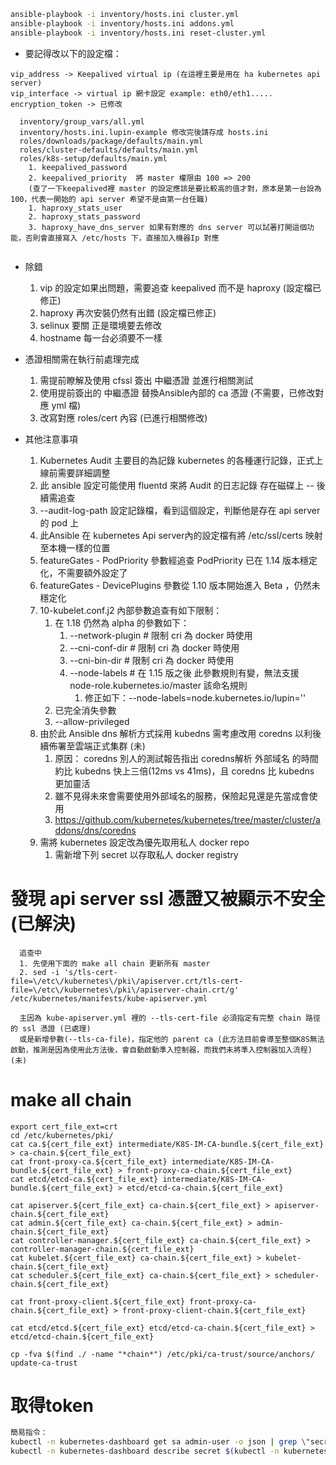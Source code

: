 ``` sh
ansible-playbook -i inventory/hosts.ini cluster.yml
ansible-playbook -i inventory/hosts.ini addons.yml
ansible-playbook -i inventory/hosts.ini reset-cluster.yml
```

* 要記得改以下的設定檔：
```
vip_address -> Keepalived virtual ip (在這裡主要是用在 ha kubernetes api server)
vip_interface -> virtual ip 網卡設定 example: eth0/eth1.....
encryption_token -> 已修改

  inventory/group_vars/all.yml
  inventory/hosts.ini.lupin-example 修改完後請存成 hosts.ini
  roles/downloads/package/defaults/main.yml
  roles/cluster-defaults/defaults/main.yml
  roles/k8s-setup/defaults/main.yml
    1. keepalived_password
    2. keepalived_priority  將 master 權限由 100 => 200 
    (查了一下keepalived裡 master 的設定應該是要比較高的值才對，原本是第一台設為 100，代表一開始的 api server 希望不是由第一台任職)
    1. haproxy_stats_user
    2. haproxy_stats_password
    3. haproxy_have_dns_server 如果有對應的 dns server 可以試著打開這個功能，否則會直接寫入 /etc/hosts 下，直接加入機器Ip 對應
    
```
* 除錯
  1. vip 的設定如果出問題，需要追查 keepalived 而不是 haproxy (設定檔已修正)
  2. haproxy 再次安裝仍然有出錯 (設定檔已修正)
  3. selinux 要關 正是環境要去修改
  4. hostname 每一台必須要不一樣 

* 憑證相關需在執行前處理完成
  1. 需提前瞭解及使用 cfssl 簽出 中繼憑證 並進行相關測試
  1. 使用提前簽出的 中繼憑證 替換Ansible內部的 ca 憑證 (不需要，已修改對應 yml 檔)
  1. 改寫對應 roles/cert 內容 (已進行相關修改)

* 其他注意事項
  1. Kubernetes Audit 主要目的為記錄 kubernetes 的各種運行記錄，正式上線前需要詳細調整
  1. 此 ansible 設定可能使用 fluentd 來將 Audit 的日志記錄 存在磁碟上 -- 後續需追查
  1. --audit-log-path 設定記錄檔，看到這個設定，判斷他是存在 api server 的 pod 上
  1. 此Ansible 在 kubernetes Api server內的設定檔有將 /etc/ssl/certs 映射至本機一樣的位置
  1. featureGates - PodPriority 參數經追查 PodPriority 已在 1.14 版本穩定化，不需要額外設定了
  1. featureGates - DevicePlugins 參數從 1.10 版本開始進入 Beta ，仍然未 穩定化
  1. 10-kubelet.conf.j2 內部參數追查有如下限制：
     1. 在 1.18 仍然為 alpha 的參數如下：
        1. --network-plugin    # 限制 cri 為 docker 時使用
        2. --cni-conf-dir      # 限制 cri 為 docker 時使用
        3. --cni-bin-dir       # 限制 cri 為 docker 時使用
        4. --node-labels       # 在 1.15 版之後 此參數規則有變，無法支援 node-role.kubernetes.io/master 該命名規則
           1. 修正如下：--node-labels=node.kubernetes.io/lupin=''
     2. 已完全消失參數
     3. --allow-privileged
  1. 由於此 Ansible dns 解析方式採用 kubedns 需考慮改用 coredns 以利後續佈署至雲端正式集群 (未)
     1. 原因： coredns 別人的測試報告指出 coredns解析 外部域名 的時間約比 kubedns 快上三倍(12ms vs 41ms)，且 coredns 比 kubedns 更加靈活
     2. 雖不見得未來會需要使用外部域名的服務，保險起見還是先當成會使用
     3. https://github.com/kubernetes/kubernetes/tree/master/cluster/addons/dns/coredns
  1. 需將 kubernetes 設定改為優先取用私人 docker repo
     1. 需新增下列 secret 以存取私人 docker registry

# 發現 api server ssl 憑證又被顯示不安全 (已解決)
```
  追查中
  1. 先使用下面的 make all chain 更新所有 master
  2. sed -i 's/tls-cert-file=\/etc\/kubernetes\/pki\/apiserver.crt/tls-cert-file=\/etc\/kubernetes\/pki\/apiserver-chain.crt/g' /etc/kubernetes/manifests/kube-apiserver.yml 

  主因為 kube-apiserver.yml 裡的 --tls-cert-file 必須指定有完整 chain 路徑的 ssl 憑證 (已處理)
  或是新增參數(--tls-ca-file)，指定他的 parent ca (此方法目前會導至整個K8S無法啟動，推測是因為使用此方法後，會自動啟動準入控制器，而我們未將準入控制器加入流程)(未)
```

# make all chain
```
export cert_file_ext=crt
cd /etc/kubernetes/pki/
cat ca.${cert_file_ext} intermediate/K8S-IM-CA-bundle.${cert_file_ext} > ca-chain.${cert_file_ext}
cat front-proxy-ca.${cert_file_ext} intermediate/K8S-IM-CA-bundle.${cert_file_ext} > front-proxy-ca-chain.${cert_file_ext}
cat etcd/etcd-ca.${cert_file_ext} intermediate/K8S-IM-CA-bundle.${cert_file_ext} > etcd/etcd-ca-chain.${cert_file_ext}

cat apiserver.${cert_file_ext} ca-chain.${cert_file_ext} > apiserver-chain.${cert_file_ext}
cat admin.${cert_file_ext} ca-chain.${cert_file_ext} > admin-chain.${cert_file_ext}
cat controller-manager.${cert_file_ext} ca-chain.${cert_file_ext} > controller-manager-chain.${cert_file_ext}
cat kubelet.${cert_file_ext} ca-chain.${cert_file_ext} > kubelet-chain.${cert_file_ext}
cat scheduler.${cert_file_ext} ca-chain.${cert_file_ext} > scheduler-chain.${cert_file_ext}

cat front-proxy-client.${cert_file_ext} front-proxy-ca-chain.${cert_file_ext} > front-proxy-client-chain.${cert_file_ext}

cat etcd/etcd.${cert_file_ext} etcd/etcd-ca-chain.${cert_file_ext} > etcd/etcd-chain.${cert_file_ext}

cp -fva $(find ./ -name "*chain*") /etc/pki/ca-trust/source/anchors/
update-ca-trust
```

# 取得token
```sh
簡易指令：
kubectl -n kubernetes-dashboard get sa admin-user -o json | grep \"secrets\" -A 5 | grep name | awk '{print $2} ' | xargs kubectl -n kubernetes-dashboard describe secrets
kubectl -n kubernetes-dashboard describe secret $(kubectl -n kubernetes-dashboard get secret | grep admin-user | awk '{print $1}')
```
